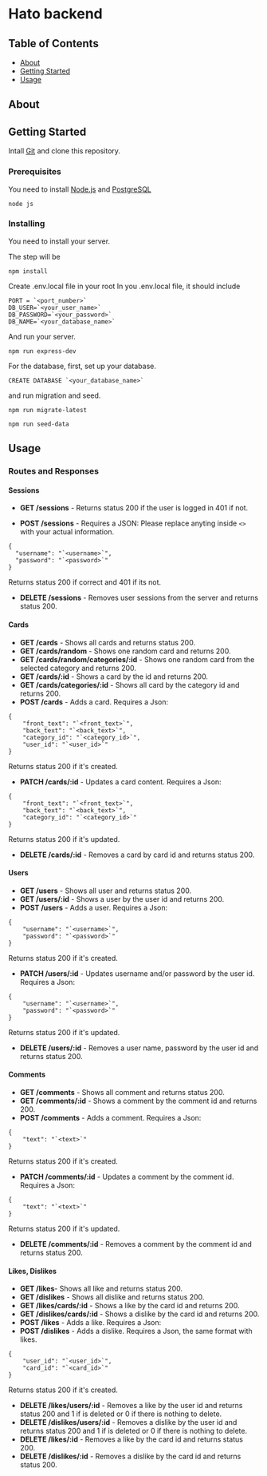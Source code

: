 # Hato backend

## Table of Contents

- [About](#about)
- [Getting Started](#getting_started)
- [Usage](#usage)

## About <a name = "about"></a>

## Getting Started <a name = "getting_started"></a>

Intall [Git](https://git-scm.com) and clone this repository.

### Prerequisites

You need to install [Node.js](https://nodejs.org/en) and [PostgreSQL](https://www.postgresql.org)

```
node js
```

### Installing

You need to install your server.

The step will be

```
npm install
```

Create .env.local file in your root
In you .env.local file, it should include

```
PORT = `<port_number>`
DB_USER=`<your_user_name>`
DB_PASSWORD=`<your_password>`
DB_NAME=`<your_database_name>`
```

And run your server.

```
npm run express-dev
```

For the database,
first, set up your database.

```
CREATE DATABASE `<your_database_name>`
```

and run migration and seed.

```
npm run migrate-latest
```

```
npm run seed-data
```

## Usage <a name = "usage"></a>

### Routes and Responses

#### Sessions

- **GET /sessions** - Returns status 200 if the user is logged in 401 if not.

- **POST /sessions** - Requires a JSON:
  Please replace anyting inside `<>` with your actual information.

```
{
  "username": "`<username>`",
  "password": "`<password>`"
}
```

Returns status 200 if correct and 401 if its not.

- **DELETE /sessions** - Removes user sessions from the server and returns status 200.

#### Cards

- **GET /cards** - Shows all cards and returns status 200.
- **GET /cards/random** - Shows one random card and returns 200.
- **GET /cards/random/categories/:id** - Shows one random card from the selected category and returns 200.
- **GET /cards/:id** - Shows a card by the id and returns 200.
- **GET /cards/categories/:id** - Shows all card by the category id and returns 200.
- **POST /cards** - Adds a card. Requires a Json:

```
{
    "front_text": "`<front_text>`",
    "back_text": "`<back_text>`",
    "category_id": "`<category_id>`",
    "user_id": "`<user_id>`"
}
```

Returns status 200 if it's created.

- **PATCH /cards/:id** - Updates a card content. Requires a Json:

```
{
    "front_text": "`<front_text>`",
    "back_text": "`<back_text>`",
    "category_id": "`<category_id>`"
}
```

Returns status 200 if it's updated.

- **DELETE /cards/:id** - Removes a card by card id and returns status 200.

#### Users

- **GET /users** - Shows all user and returns status 200.
- **GET /users/:id** - Shows a user by the user id and returns 200.
- **POST /users** - Adds a user. Requires a Json:

```
{
    "username": "`<username>`",
    "password": "`<password>`"
}
```

Returns status 200 if it's created.

- **PATCH /users/:id** - Updates username and/or password by the user id. Requires a Json:

```
{
    "username": "`<username>`",
    "password": "`<password>`"
}
```

Returns status 200 if it's updated.

- **DELETE /users/:id** - Removes a user name, password by the user id and returns status 200.

#### Comments

- **GET /comments** - Shows all comment and returns status 200.
- **GET /comments/:id** - Shows a comment by the comment id and returns 200.
- **POST /comments** - Adds a comment. Requires a Json:

```
{
    "text": "`<text>`"
}
```

Returns status 200 if it's created.

- **PATCH /comments/:id** - Updates a comment by the comment id. Requires a Json:

```
{
    "text": "`<text>`"
}
```

Returns status 200 if it's updated.

- **DELETE /comments/:id** - Removes a comment by the comment id and returns status 200.

#### Likes, Dislikes

- **GET /likes**- Shows all like and returns status 200.
- **GET /dislikes** - Shows all dislike and returns status 200.
- **GET /likes/cards/:id** - Shows a like by the card id and returns 200.
- **GET /dislikes/cards/:id** - Shows a dislike by the card id and returns 200.
- **POST /likes** - Adds a like. Requires a Json:
- **POST /dislikes** - Adds a dislike. Requires a Json, the same format with likes.

```
{
    "user_id": "`<user_id>`",
    "card_id": "`<card_id>`"
}
```

Returns status 200 if it's created.

- **DELETE /likes/users/:id** - Removes a like by the user id and returns status 200 and 1 if is deleted or 0 if there is nothing to delete.
- **DELETE /dislikes/users/:id** - Removes a dislike by the user id and returns status 200 and 1 if is deleted or 0 if there is nothing to delete.
- **DELETE /likes/:id** - Removes a like by the card id and returns status 200.
- **DELETE /dislikes/:id** - Removes a dislike by the card id and returns status 200.
